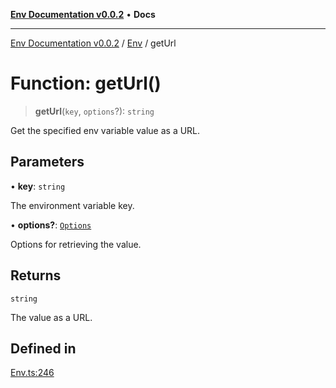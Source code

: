 [**Env Documentation v0.0.2**](../../README.md) • **Docs**

***

[Env Documentation v0.0.2](../../modules.md) / [Env](../README.md) / getUrl

# Function: getUrl()

> **getUrl**(`key`, `options`?): `string`

Get the specified env variable value as a URL.

## Parameters

• **key**: `string`

The environment variable key.

• **options?**: [`Options`](../../declarations/interfaces/Options.md)

Options for retrieving the value.

## Returns

`string`

The value as a URL.

## Defined in

[Env.ts:246](https://github.com/stonemjs/env/blob/695c924d11add6d23337945b2dffa763b18be5aa/src/Env.ts#L246)
